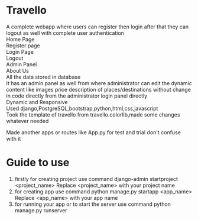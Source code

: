 # Travello

A complete webapp where users can register then login after that they can logout as well with complete user authentication <br>
Home Page <br>
Register page <br>
Login Page <br>
Logout <br>
Admin Panel <br>
About Us <br>
All the data stored in database <br>
It has an admin panel as well from where administrator can edit the dynamic content like images price description of places/destinations without change in code directly from the administrator login panel directly <br>
Dynamic and Responsive  <br>
Used django,PostgreSQL,bootstrap,python,html,css,javascript <br>
Took the template of travello from travello.colorlib,made some changes whatever needed

Made another apps or routes like App.py for test and trial don't confuse with it  




# Guide to use
1) firstly for creating project use command
django-admin startproject <project_name>                Replace <project_name> with your project name
2) for creating app use command
python manage.py startapp <app_name>                      Replace <app_name> with your app name 
3) for running your app or to start the server use command
python manage.py runserver

 
